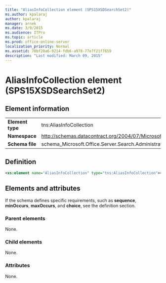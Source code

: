 ```yaml
---
title: "AliasInfoCollection element (SPS15XSDSearchSet2)"
ms.author: kpalaraj
author: kpalaraj
manager: arnek
ms.date: 3/9/2015
ms.audience: ITPro
ms.topic: article
ms.prod: office-online-server
localization_priority: Normal
ms.assetid: 70bf20a6-9214-fdb6-a978-77e7f21f7659
description: "Last modified: March 09, 2015"
---
```


# AliasInfoCollection element (SPS15XSDSearchSet2)

 
  
## Element information

|||
|:-----|:-----|
|**Element type** <br/> |tns:AliasInfoCollection  <br/> |
|**Namespace** <br/> |http://schemas.datacontract.org/2004/07/Microsoft.Office.Server.Search.Administration  <br/> |
|**Schema file** <br/> |schema_Microsoft.Office.Server.Search.Administration.xsd  <br/> |
   
## Definition

```XML
<xs:element name="AliasInfoCollection" type="tns:AliasInfoCollection"></xs:element>

```

## Elements and attributes

If the schema defines specific requirements, such as **sequence**, **minOccurs**, **maxOccurs**, and **choice**, see the definition section. 
  
### Parent elements

None.
  
### Child elements

None.
  
### Attributes

None.
  

